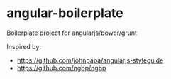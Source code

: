 # angular-boilerplate
Boilerplate project for angularjs/bower/grunt

Inspired by:
 * https://github.com/johnpapa/angularjs-styleguide
 * https://github.com/ngbp/ngbp
